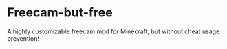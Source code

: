 # Freecam-but-free
A highly customizable freecam mod for Minecraft, but without cheat usage prevention!
